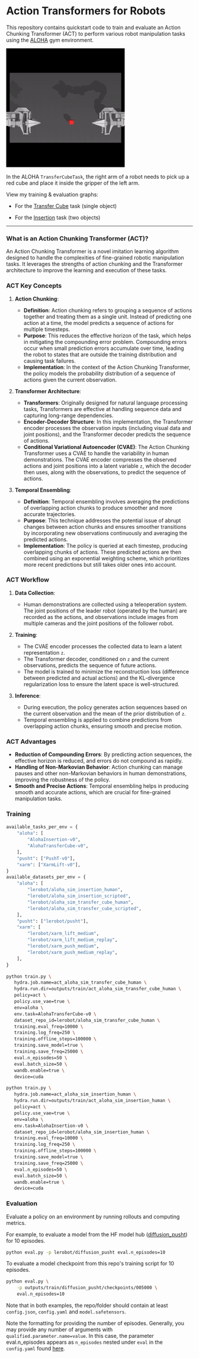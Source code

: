 # Action Transformers for Robots

This repository contains quickstart code to train and evaluate an Action Chunking Transformer (ACT) to perform
various robot manipulation tasks using the [ALOHA](https://github.com/huggingface/gym-aloha) gym environment.

![out.gif](aloha.gif)

In the ALOHA `TransferCubeTask`, the right arm of a robot needs to pick up a red cube
and place it inside the gripper of the left arm.

View my training & evaluation graphs:

- For the [Transfer Cube](https://api.wandb.ai/links/kldsrforg/wct96xoe) task (single object)

- For the [Insertion](https://api.wandb.ai/links/kldsrforg/f8ldnf3z) task (two objects)

---

### What is an Action Chunking Transformer (ACT)?

An Action Chunking Transformer is a novel imitation learning algorithm designed to handle the complexities of
fine-grained robotic manipulation tasks. It leverages the strengths of action chunking and the Transformer
architecture to improve the learning and execution of these tasks.

### ACT Key Concepts

1. **Action Chunking**:
    - **Definition**: Action chunking refers to grouping a sequence of actions together and treating them as a single
      unit. Instead of predicting one action at a time, the model predicts a sequence of actions for multiple timesteps.
    - **Purpose**: This reduces the effective horizon of the task, which helps in mitigating the compounding error
      problem. Compounding errors occur when small prediction errors accumulate over time, leading the robot to states
      that are outside the training distribution and causing task failures.
    - **Implementation**: In the context of the Action Chunking Transformer, the policy models the probability
      distribution of a sequence of actions given the current observation.

2. **Transformer Architecture**:
    - **Transformers**: Originally designed for natural language processing tasks, Transformers are effective at
      handling sequence data and capturing long-range dependencies.
    - **Encoder-Decoder Structure**: In this implementation, the Transformer encoder processes the observation inputs
      (including visual data and joint positions), and the Transformer decoder predicts the sequence of actions.
    - **Conditional Variational Autoencoder (CVAE)**: The Action Chunking Transformer uses a CVAE to handle the
      variability in human demonstrations. The CVAE encoder compresses the observed actions and joint positions into a
      latent variable `z`, which the decoder then uses, along with the observations, to predict the sequence of
      actions.

3. **Temporal Ensembling**:
    - **Definition**: Temporal ensembling involves averaging the predictions of overlapping action chunks to produce
      smoother and more accurate trajectories.
    - **Purpose**: This technique addresses the potential issue of abrupt changes between action chunks and ensures
      smoother transitions by incorporating new observations continuously and averaging the predicted actions.
    - **Implementation**: The policy is queried at each timestep, producing overlapping chunks of actions. These
      predicted actions are then combined using an exponential weighting scheme, which prioritizes more recent
      predictions but still takes older ones into account.

### ACT Workflow

1. **Data Collection**:
    - Human demonstrations are collected using a teleoperation system. The joint positions of the leader robot (operated
      by the human) are recorded as the actions, and observations include images from multiple cameras and the joint
      positions of the follower robot.

2. **Training**:
    - The CVAE encoder processes the collected data to learn a latent representation `z`.
    - The Transformer decoder, conditioned on `z` and the current observations, predicts the sequence of future
      actions.
    - The model is trained to minimize the reconstruction loss (difference between predicted and actual actions) and the
      KL-divergence regularization loss to ensure the latent space is well-structured.

3. **Inference**:
    - During execution, the policy generates action sequences based on the current observation and the mean of the prior
      distribution of `z`.
    - Temporal ensembling is applied to combine predictions from overlapping action chunks, ensuring smooth and precise
      motion.

### ACT Advantages

- **Reduction of Compounding Errors**: By predicting action sequences, the effective horizon is reduced, and errors do
  not compound as rapidly.
- **Handling of Non-Markovian Behavior**: Action chunking can manage pauses and other non-Markovian behaviors in human
  demonstrations, improving the robustness of the policy.
- **Smooth and Precise Actions**: Temporal ensembling helps in producing smooth and accurate actions, which are crucial
  for fine-grained manipulation tasks.

### Training

```python
available_tasks_per_env = {
    "aloha": [
        "AlohaInsertion-v0",
        "AlohaTransferCube-v0",
    ],
    "pusht": ["PushT-v0"],
    "xarm": ["XarmLift-v0"],
}
available_datasets_per_env = {
    "aloha": [
        "lerobot/aloha_sim_insertion_human",
        "lerobot/aloha_sim_insertion_scripted",
        "lerobot/aloha_sim_transfer_cube_human",
        "lerobot/aloha_sim_transfer_cube_scripted",
    ],
    "pusht": ["lerobot/pusht"],
    "xarm": [
        "lerobot/xarm_lift_medium",
        "lerobot/xarm_lift_medium_replay",
        "lerobot/xarm_push_medium",
        "lerobot/xarm_push_medium_replay",
    ],
}
```

```bash
python train.py \
   hydra.job.name=act_aloha_sim_transfer_cube_human \
   hydra.run.dir=outputs/train/act_aloha_sim_transfer_cube_human \
   policy=act \
   policy.use_vae=true \
   env=aloha \
   env.task=AlohaTransferCube-v0 \
   dataset_repo_id=lerobot/aloha_sim_transfer_cube_human \
   training.eval_freq=10000 \
   training.log_freq=250 \
   training.offline_steps=100000 \
   training.save_model=true \
   training.save_freq=25000 \
   eval.n_episodes=50 \
   eval.batch_size=50 \
   wandb.enable=true \
   device=cuda
```

```bash
python train.py \
   hydra.job.name=act_aloha_sim_insertion_human \
   hydra.run.dir=outputs/train/act_aloha_sim_insertion_human \
   policy=act \
   policy.use_vae=true \
   env=aloha \
   env.task=AlohaInsertion-v0 \
   dataset_repo_id=lerobot/aloha_sim_insertion_human \
   training.eval_freq=10000 \
   training.log_freq=250 \
   training.offline_steps=100000 \
   training.save_model=true \
   training.save_freq=25000 \
   eval.n_episodes=50 \
   eval.batch_size=50 \
   wandb.enable=true \
   device=cuda
```

### Evaluation

Evaluate a policy on an environment by running rollouts and computing metrics.

For example, to evaluate a model from the HF model hub ([diffusion_pusht](https://huggingface.co/lerobot/diffusion_pusht))
for 10 episodes.

```bash
python eval.py -p lerobot/diffusion_pusht eval.n_episodes=10
```

To evaluate a model checkpoint from this repo's training script for 10 episodes.

```bash
python eval.py \
    -p outputs/train/diffusion_pusht/checkpoints/005000 \
    eval.n_episodes=10
```

Note that in both examples, the repo/folder should contain at least `config.json`, `config.yaml` and
`model.safetensors`.

Note the formatting for providing the number of episodes. Generally, you may provide any number of arguments
with `qualified.parameter.name=value`. In this case, the parameter eval.n_episodes appears as `n_episodes`
nested under `eval` in the `config.yaml` found [here](https://huggingface.co/lerobot/diffusion_pusht/tree/main).
